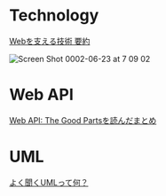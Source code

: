 # Technology 

[Webを支える技術 要約](https://muscletech.tokyo/web-technology/)


![Screen Shot 0002-06-23 at 7 09 02](https://user-images.githubusercontent.com/42709317/85340610-5c946a00-b521-11ea-8787-49293083a4d5.png)

# Web API
[Web API: The Good Partsを読んだまとめ](https://qiita.com/mitsuya/items/e33d5ac202b41447cfec)


# UML
[よく聞くUMLって何？](https://qiita.com/github129/items/80d39f2f043489033076)
